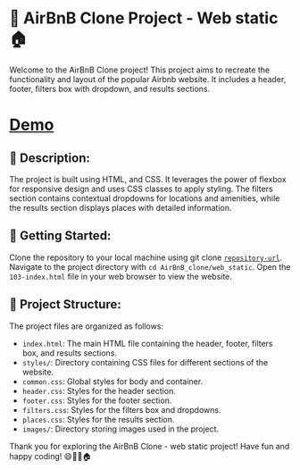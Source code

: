 # 🏢 AirBnB Clone Project - Web static 🏠

Welcome to the AirBnB Clone project! This project aims to recreate the functionality and layout of the popular Airbnb website. It includes a header, footer, filters box with dropdown, and results sections.

# [Demo](https://zinochan.github.io/AirBnB_clone/web_static/)

## 📜 Description:
The project is built using HTML, and CSS. It leverages the power of flexbox for responsive design and uses CSS classes to apply styling. The filters section contains contextual dropdowns for locations and amenities, while the results section displays places with detailed information.

## 🚀 Getting Started:

Clone the repository to your local machine using git clone [`repository-url`](https://github.com/ZinoChan/AirBnB_clone.git).
Navigate to the project directory with `cd AirBnB_clone/web_static`.
Open the `103-index.html` file in your web browser to view the website.


## 📁 Project Structure:
The project files are organized as follows:

* `index.html`: The main HTML file containing the header, footer, filters box, and results sections.
* `styles/`: Directory containing CSS files for different sections of the website.
* `common.css`: Global styles for body and container.
* `header.css`: Styles for the header section.
* `footer.css`: Styles for the footer section.
* `filters.css`: Styles for the filters box and dropdowns.
* `places.css`: Styles for the results section.
* `images/`: Directory storing images used in the project.


Thank you for exploring the AirBnB Clone - web static project! Have fun and happy coding! 😄🚀🏢🏠
